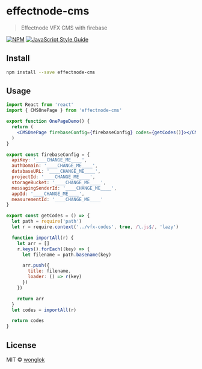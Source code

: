# effectnode-cms

> Effectnode VFX CMS with firebase

[![NPM](https://img.shields.io/npm/v/effectnode-cms.svg)](https://www.npmjs.com/package/effectnode-cms) [![JavaScript Style Guide](https://img.shields.io/badge/code_style-standard-brightgreen.svg)](https://standardjs.com)

## Install

```bash
npm install --save effectnode-cms
```

## Usage

```jsx
import React from 'react'
import { CMSOnePage } from 'effectnode-cms'

export function OnePageDemo() {
  return (
    <CMSOnePage firebaseConfig={firebaseConfig} codes={getCodes()}></CMSOnePage>
  )
}

export const firebaseConfig = {
  apiKey: '____CHANGE_ME____',
  authDomain: '____CHANGE_ME____',
  databaseURL: '____CHANGE_ME____',
  projectId: '____CHANGE_ME____',
  storageBucket: '____CHANGE_ME____',
  messagingSenderId: '____CHANGE_ME____',
  appId: '____CHANGE_ME____',
  measurementId: '____CHANGE_ME____'
}

export const getCodes = () => {
  let path = require('path')
  let r = require.context('../vfx-codes', true, /\.js$/, 'lazy')

  function importAll(r) {
    let arr = []
    r.keys().forEach((key) => {
      let filename = path.basename(key)

      arr.push({
        title: filename,
        loader: () => r(key)
      })
    })

    return arr
  }
  let codes = importAll(r)

  return codes
}
```

## License

MIT © [wonglok](https://github.com/wonglok)
